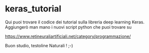 # keras_tutorial
Qui puoi trovare il codice dei tutorial sulla libreria deep learning Keras.
Aggiungerò man mano i nuovi script python che puoi trovare su

https://www.retineuraliartificiali.net/category/programmazione/

Buon studio, testoline Naturali !
;-)
